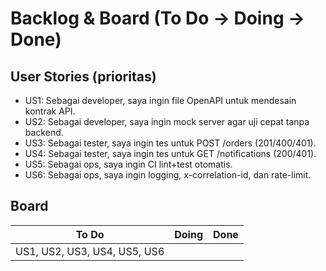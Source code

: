 # Backlog & Board (To Do -> Doing -> Done)

## User Stories (prioritas)
- US1: Sebagai developer, saya ingin file OpenAPI untuk mendesain kontrak API.
- US2: Sebagai developer, saya ingin mock server agar uji cepat tanpa backend.
- US3: Sebagai tester, saya ingin tes untuk POST /orders (201/400/401).
- US4: Sebagai tester, saya ingin tes untuk GET /notifications (200/401).
- US5: Sebagai ops, saya ingin CI lint+test otomatis.
- US6: Sebagai ops, saya ingin logging, x-correlation-id, dan rate-limit.

## Board
| To Do | Doing | Done |
|-------|-------|------|
| US1, US2, US3, US4, US5, US6 | | |